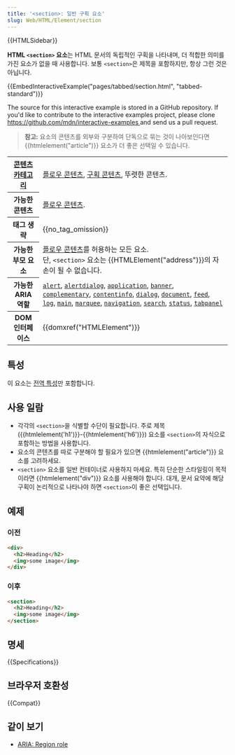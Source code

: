 ```yaml
---
title: '<section>: 일반 구획 요소'
slug: Web/HTML/Element/section
---
```


{{HTMLSidebar}}

**HTML `<section>` 요소**는 HTML 문서의 독립적인 구획을 나타내며, 더 적합한 의미를 가진 요소가 없을 때 사용합니다. 보통 `<section>`은 제목을 포함하지만, 항상 그런 것은 아닙니다.

{{EmbedInteractiveExample("pages/tabbed/section.html", "tabbed-standard")}}

<p class="hidden">The source for this interactive example is stored in a GitHub repository. If you'd like to contribute to the interactive examples project, please clone <a href="https://github.com/mdn/interactive-examples">https://github.com/mdn/interactive-examples </a>and send us a pull request.</p>

> **참고:** 요소의 콘텐츠를 외부와 구분하여 단독으로 묶는 것이 나아보인다면 {{htmlelement("article")}} 요소가 더 좋은 선택일 수 있습니다.

<table class="properties">
  <tbody>
    <tr>
      <th scope="row">
        <a href="/ko/docs/Web/Guide/HTML/Content_categories">콘텐츠 카테고리</a>
      </th>
      <td>
        <a href="/ko/docs/Web/Guide/HTML/Content_categories#플로우_콘텐츠"
          >플로우 콘텐츠</a
        >,
        <a href="/ko/docs/Web/Guide/HTML/Content_categories#구획_콘텐츠"
          >구획 콘텐츠</a
        >, 뚜렷한 콘텐츠.
      </td>
    </tr>
    <tr>
      <th scope="row">가능한 콘텐츠</th>
      <td>
        <a href="/ko/docs/Web/Guide/HTML/Content_categories#플로우_콘텐츠"
          >플로우 콘텐츠</a
        >.
      </td>
    </tr>
    <tr>
      <th scope="row">태그 생략</th>
      <td>{{no_tag_omission}}</td>
    </tr>
    <tr>
      <th scope="row">가능한 부모 요소</th>
      <td>
        <a href="/ko/docs/Web/Guide/HTML/Content_categories#플로우_콘텐츠"
          >플로우 콘텐츠</a
        >를 허용하는 모든 요소.<br />단, <code>&#x3C;section></code> 요소는
        {{HTMLElement("address")}}의 자손이 될 수 없습니다.
      </td>
    </tr>
    <tr>
      <th scope="row">가능한 ARIA 역할</th>
      <td>
        <a href='/ko/docs/Web/Accessibility/ARIA/Roles/alert_role'><code>alert</code></a>, <a href='/ko/docs/Web/Accessibility/ARIA/Roles/alertdialog_role'><code>alertdialog</code></a>,
        <a href='/ko/docs/Web/Accessibility/ARIA/Roles/application_role'><code>application</code></a>, <a href='/ko/docs/Web/Accessibility/ARIA/Roles/banner_role'><code>banner</code></a>,
        <a href='/ko/docs/Web/Accessibility/ARIA/Roles/complementary_role'><code>complementary</code></a>,
        <a href='/ko/docs/Web/Accessibility/ARIA/Roles/contentinfo_role'><code>contentinfo</code></a>, <a href='/ko/docs/Web/Accessibility/ARIA/Roles/dialog_role'><code>dialog</code></a>,
        <a href='/ko/docs/Web/Accessibility/ARIA/Roles/document_role'><code>document</code></a>, <a href='/ko/docs/Web/Accessibility/ARIA/Roles/feed_role'><code>feed</code></a>,
        <a href='/ko/docs/Web/Accessibility/ARIA/Roles/log_role'><code>log</code></a>, <a href='/ko/docs/Web/Accessibility/ARIA/Roles/main_role'><code>main</code></a>,
        <a href='/ko/docs/Web/Accessibility/ARIA/Roles/marquee_role'><code>marquee</code></a>, <a href='/ko/docs/Web/Accessibility/ARIA/Roles/navigation_role'><code>navigation</code></a>,
        <a href='/ko/docs/Web/Accessibility/ARIA/Roles/search_role'><code>search</code></a>, <a href='/ko/docs/Web/Accessibility/ARIA/Roles/status_role'><code>status</code></a>,
        <a href='/ko/docs/Web/Accessibility/ARIA/Roles/tabpanel_role'><code>tabpanel</code></a>
      </td>
    </tr>
    <tr>
      <th scope="row">DOM 인터페이스</th>
      <td>{{domxref("HTMLElement")}}</td>
    </tr>
  </tbody>
</table>

## 특성

이 요소는 [전역 특성](/ko/docs/Web/HTML/Global_attributes)만 포함합니다.

## 사용 일람

- 각각의 `<section>`을 식별할 수단이 필요합니다. 주로 제목({{htmlelement('h1')}}-{{htmlelement('h6')}}) 요소를 `<section>`의 자식으로 포함하는 방법을 사용합니다.
- 요소의 콘텐츠를 따로 구분해야 할 필요가 있으면 {{htmlelement("article")}} 요소를 고려하세요.
- `<section>` 요소를 일반 컨테이너로 사용하지 마세요. 특히 단순한 스타일링이 목적이라면 {{htmlelement("div")}} 요소를 사용해야 합니다. 대개, 문서 요약에 해당 구획이 논리적으로 나타나야 하면 `<section>`이 좋은 선택입니다.

## 예제

### 이전

```html
<div>
  <h2>Heading</h2>
  <img>some image</img>
</div>
```

### 이후

```html
<section>
  <h2>Heading</h2>
  <img>some image</img>
</section>
```

## 명세

{{Specifications}}

## 브라우저 호환성

{{Compat}}

## 같이 보기

- [ARIA: Region role](/ko/docs/Web/Accessibility/ARIA/Roles/Region_role)
